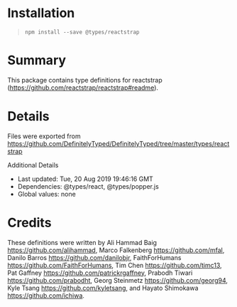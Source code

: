 # Installation
> `npm install --save @types/reactstrap`

# Summary
This package contains type definitions for reactstrap (https://github.com/reactstrap/reactstrap#readme).

# Details
Files were exported from https://github.com/DefinitelyTyped/DefinitelyTyped/tree/master/types/reactstrap

Additional Details
 * Last updated: Tue, 20 Aug 2019 19:46:16 GMT
 * Dependencies: @types/react, @types/popper.js
 * Global values: none

# Credits
These definitions were written by Ali Hammad Baig <https://github.com/alihammad>, Marco Falkenberg <https://github.com/mfal>, Danilo Barros <https://github.com/danilobjr>, FaithForHumans <https://github.com/FaithForHumans>, Tim Chen <https://github.com/timc13>, Pat Gaffney <https://github.com/patrickrgaffney>, Prabodh Tiwari <https://github.com/prabodht>, Georg Steinmetz <https://github.com/georg94>, Kyle Tsang <https://github.com/kyletsang>, and Hayato Shimokawa <https://github.com/ichiwa>.
